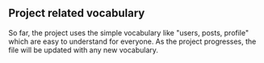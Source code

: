 ## Project related vocabulary
So far, the project uses the simple vocabulary like "users, posts, profile" which are easy to understand for everyone.
As the project progresses, the file will be updated with any new vocabulary.
